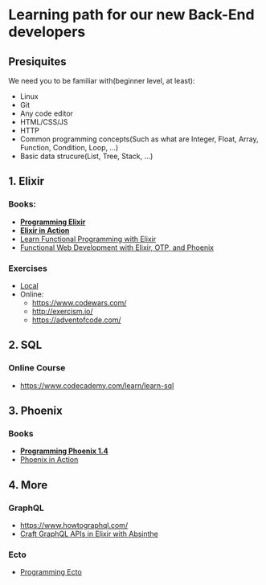 # Learning path for our new Back-End developers

## Presiquites

We need you to be familiar with(beginner level, at least):
  - Linux
  - Git
  - Any code editor
  - HTML/CSS/JS
  - HTTP
  - Common programming concepts(Such as what are Integer, Float, Array, Function, Condition, Loop, ...)
  - Basic data strucure(List, Tree, Stack, ...)

## 1. Elixir

### Books:
  - [**Programming Elixir**](https://pragprog.com/book/elixir16/programming-elixir-1-6)
  - [**Elixir in Action**](https://www.manning.com/books/elixir-in-action-second-edition)
  - [Learn Functional Programming with Elixir](https://pragprog.com/book/cdc-elixir/learn-functional-programming-with-elixir)
  - [Functional Web Development with Elixir, OTP, and Phoenix](https://pragprog.com/book/lhelph/functional-web-development-with-elixir-otp-and-phoenix)

### Exercises
  - [Local](./elixir/exercises)
  - Online:
    - https://www.codewars.com/
    - http://exercism.io/
    - https://adventofcode.com/

## 2. SQL

### Online Course
  - https://www.codecademy.com/learn/learn-sql

## 3. Phoenix

### Books
  - [**Programming Phoenix 1.4**](https://pragprog.com/book/phoenix14/programming-phoenix-1-4)
  - [Phoenix in Action](https://www.manning.com/books/phoenix-in-action)

## 4. More

### GraphQL
  - https://www.howtographql.com/
  - [Craft GraphQL APIs in Elixir with Absinthe](https://pragprog.com/book/wwgraphql/craft-graphql-apis-in-elixir-with-absinthe)

### Ecto
  - [Programming Ecto](https://pragprog.com/book/wmecto/programming-ecto)
